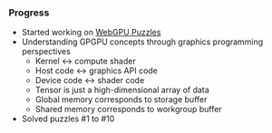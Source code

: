 ### Progress
- Started working on [WebGPU Puzzles](https://gpupuzzles.answer.ai/intro)
- Understanding GPGPU concepts through graphics programming perspectives
  - Kernel <-> compute shader
  - Host code <-> graphics API code
  - Device code <-> shader code
  - Tensor is just a high-dimensional array of data
  - Global memory corresponds to storage buffer
  - Shared memory corresponds to workgroup buffer
- Solved puzzles #1 to #10
